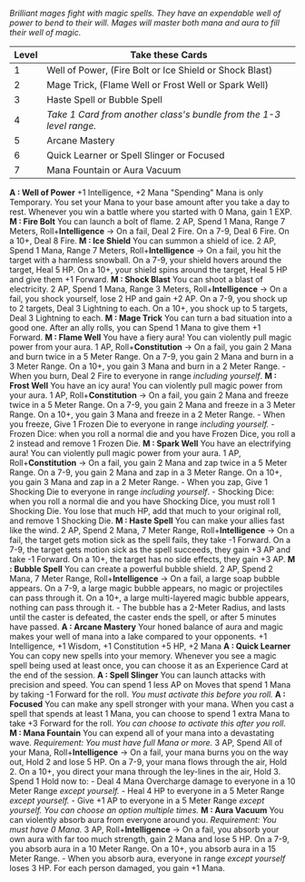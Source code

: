 *Brilliant mages fight with magic spells. They have an expendable well of power to bend to their will. Mages will master both mana and aura to fill their well of magic.*

| Level | Take these Cards                                                    |
| ----- | ------------------------------------------------------------------- |
| 1     | Well of Power, (Fire Bolt or Ice Shield or Shock Blast)             |
| 2     | Mage Trick, (Flame Well or Frost Well or Spark Well)                |
| 3     | Haste Spell or Bubble Spell                                         |
| 4     | *Take 1 Card from another class's bundle from the 1-3 level range.* |
| 5     | Arcane Mastery                                                      |
| 6     | Quick Learner or Spell Slinger or Focused                           |
| 7     | Mana Fountain or Aura Vacuum                                        |
**A : Well of Power**
	+1 Intelligence, +2 Mana
	"Spending" Mana is only Temporary.
	You set your Mana to your base amount after you take a day to rest.
	Whenever you win a battle where you started with 0 Mana, gain 1 EXP.
**M : Fire Bolt**
	You can launch a bolt of flame.
	2 AP, Spend 1 Mana, Range 7 Meters, Roll+**Intelligence** ->
	On a fail, Deal 2 Fire.
	On a 7-9, Deal 6 Fire.
	On a 10+, Deal 8 Fire.
**M : Ice Shield**
	You can summon a shield of ice.
	2 AP, Spend 1 Mana, Range 7 Meters, Roll+**Intelligence** ->
	On a fail, you hit the target with a harmless snowball.
	On a 7-9, your shield hovers around the target, Heal 5 HP.
	On a 10+, your shield spins around the target, Heal 5 HP and give them +1 Forward.
**M : Shock Blast**
	You can shoot a blast of electricity.
	2 AP, Spend 1 Mana, Range 3 Meters, Roll+**Intelligence** ->
	On a fail, you shock yourself, lose 2 HP and gain +2 AP.
	On a 7-9, you shock up to 2 targets, Deal 3 Lightning to each.
	On a 10+, you shock up to 5 targets, Deal 3 Lightning to each.
**M : Mage Trick**
	You can turn a bad situation into a good one.
	After an ally rolls, you can Spend 1 Mana to give them +1 Forward.
**M : Flame Well**
	You have a fiery aura!
	You can violently pull magic power from your aura.
	1 AP, Roll+**Constitution** ->
	On a fail, you gain 2 Mana and burn twice in a 5 Meter Range.
	On a 7-9, you gain 2 Mana and burn in a 3 Meter Range.
	On a 10+, you gain 3 Mana and burn in a 2 Meter Range.
	- When you burn, Deal 2 Fire to everyone in range *including yourself*.
**M : Frost Well**
	You have an icy aura!
	You can violently pull magic power from your aura.
	1 AP, Roll+**Constitution** ->
	On a fail, you gain 2 Mana and freeze twice in a 5 Meter Range.
	On a 7-9, you gain 2 Mana and freeze in a 3 Meter Range.
	On a 10+, you gain 3 Mana and freeze in a 2 Meter Range.
	- When you freeze, Give 1 Frozen Die to everyone in range *including yourself.*
	- Frozen Dice: when you roll a normal die and you have Frozen Dice, you roll a 2 instead and remove 1 Frozen Die.
**M : Spark Well**
	You have an electrifying aura!
	You can violently pull magic power from your aura.
	1 AP, Roll+**Constitution** ->
	On a fail, you gain 2 Mana and zap twice in a 5 Meter Range.
	On a 7-9, you gain 2 Mana and zap in a 3 Meter Range.
	On a 10+, you gain 3 Mana and zap in a 2 Meter Range.
	- When you zap, Give 1 Shocking Die to everyone in range *including yourself*.
	- Shocking Dice: when you roll a normal die and you have Shocking Dice, you must roll 1 Shocking Die. You lose that much HP, add that much to your original roll, and remove 1 Shocking Die. 
**M : Haste Spell**
	You can make your allies fast like the wind.
	2 AP, Spend 2 Mana, 7 Meter Range, Roll+**Intelligence** ->
	On a fail, the target gets motion sick as the spell fails, they take -1 Forward.
	On a 7-9, the target gets motion sick as the spell succeeds, they gain +3 AP and take -1 Forward.
	On a 10+, the target has no side effects, they gain +3 AP.
**M : Bubble Spell**
	You can create a powerful bubble shield.
	2 AP, Spend 2 Mana, 7 Meter Range, Roll+**Intelligence** ->
	On a fail, a large soap bubble appears.
	On a 7-9, a large magic bubble appears, no magic or projectiles can pass through it.
	On a 10+, a large multi-layered magic bubble appears, nothing can pass through it.
	- The bubble has a 2-Meter Radius, and lasts until the caster is defeated, the caster ends the spell, or after 5 minutes have passed.
**A : Arcane Mastery**
	Your honed balance of aura and magic makes your well of mana into a lake compared to your opponents.
	+1 Intelligence, +1 Wisdom, +1 Constitution
	+5 HP, +2 Mana
**A : Quick Learner**
	You can copy new spells into your memory.
	Whenever you see a magic spell being used at least once, you can choose it as an Experience Card at the end of the session. 
**A : Spell Slinger**
	You can launch attacks with precision and speed.
	You can spend 1 less AP on Moves that spend 1 Mana by taking -1 Forward for the roll.
	*You must activate this before you roll.*
**A : Focused**
	You can make any spell stronger with your mana.
	When you cast a spell that spends at least 1 Mana, you can choose to spend 1 extra Mana to take +3 Forward for the roll.
	*You can choose to activate this after you roll.*
**M : Mana Fountain**
	You can expend all of your mana into a devastating wave.
	*Requirement: You must have full Mana or more.*
	3 AP, Spend All of your Mana, Roll+**Intelligence** ->
	On a fail, your mana burns you on the way out, Hold 2 and lose 5 HP.
	On a 7-9, your mana flows through the air, Hold 2.
	On a 10+, you direct your mana through the ley-lines in the air, Hold 3.
	Spend 1 Hold now to:
	- Deal 4 Mana Overcharge damage to everyone in a 10 Meter Range *except yourself.* 
	- Heal 4 HP to everyone in a 5 Meter Range *except yourself.*
	- Give +1 AP to everyone in a 5 Meter Range *except yourself.*
	*You can choose an option multiple times.*
**M : Aura Vacuum**
	You can violently absorb aura from everyone around you.
	*Requirement: You must have 0 Mana.*
	3 AP, Roll+**Intelligence** ->
	On a fail, you absorb your own aura with far too much strength, gain 2 Mana and lose 5 HP.
	On a 7-9, you absorb aura in a 10 Meter Range.
	On a 10+, you absorb aura in a 15 Meter Range.
	- When you absorb aura, everyone in range *except yourself* loses 3 HP. For each person damaged, you gain +1 Mana.
